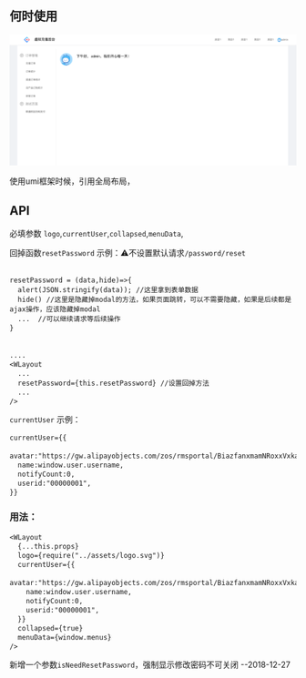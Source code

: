 

## 何时使用
![](./eg.png)

使用umi框架时候，引用全局布局，

## API

必填参数 `logo`,`currentUser`,`collapsed`,`menuData`,

回掉函数`resetPassword` 示例：⚠️不设置默认请求`/password/reset`

```

resetPassword = (data,hide)=>{
  alert(JSON.stringify(data)); //这里拿到表单数据
  hide() //这里是隐藏掉modal的方法，如果页面跳转，可以不需要隐藏，如果是后续都是ajax操作，应该隐藏掉modal
  ...  //可以继续请求等后续操作
}


....
<WLayout
  ...
  resetPassword={this.resetPassword} //设置回掉方法
  ...
/>
```



`currentUser` 示例：

```
currentUser={{
  avatar:"https://gw.alipayobjects.com/zos/rmsportal/BiazfanxmamNRoxxVxka.png",
  name:window.user.username,
  notifyCount:0,
  userid:"00000001",
}}

```

### 用法：


```
<WLayout
  {...this.props}
  logo={require("../assets/logo.svg")}
  currentUser={{
    avatar:"https://gw.alipayobjects.com/zos/rmsportal/BiazfanxmamNRoxxVxka.png",
    name:window.user.username,
    notifyCount:0,
    userid:"00000001",
  }}
  collapsed={true}
  menuData={window.menus}
/>
```



新增一个参数`isNeedResetPassword`，强制显示修改密码不可关闭          --2018-12-27

